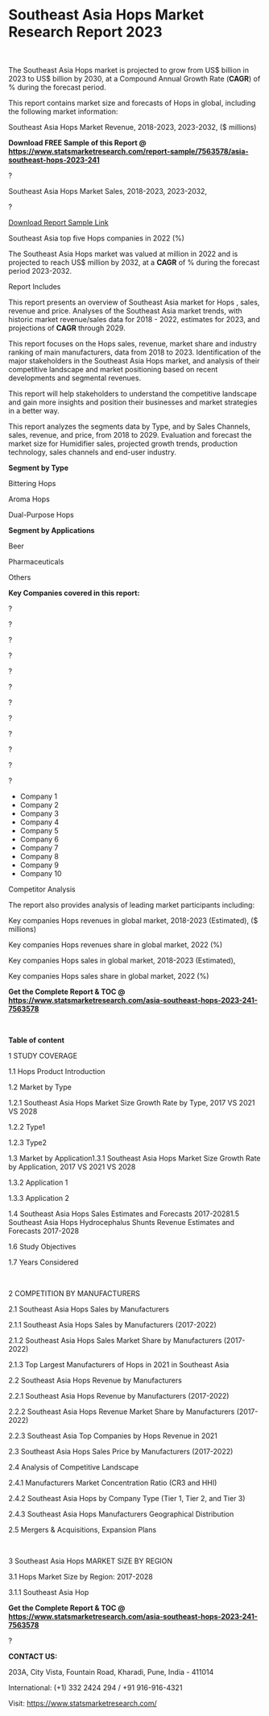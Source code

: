 <h1>Southeast Asia Hops Market Research Report 2023</h1><br/><p>The Southeast Asia Hops market is projected to grow from US$ billion in 2023 to US$ billion by 2030, at a Compound Annual Growth Rate (<strong>CAGR</strong>) of % during the forecast period.</p>
 
 
 
 <p>This report contains market size and forecasts of Hops in global, including the following market information:</p>
 
 
 
 <p>Southeast Asia Hops Market Revenue, 2018-2023, 2023-2032, ($ millions)</p>
 
 
 
 <div><b>Download FREE Sample of this Report @ <a href="https://www.statsmarketresearch.com/download-free-sample/7563578/asia-southeast-hops-2023-241">https://www.statsmarketresearch.com/report-sample/7563578/asia-southeast-hops-2023-241</a></b></div>
 
 
 
 <p>? </p>
 
 
 
 <p>Southeast Asia Hops Market Sales, 2018-2023, 2023-2032,</p>
 
 
 
 <p>? </p>
 
 
 
 <p><a href="https://www.statsmarketresearch.com/download-free-sample/7563578/asia-southeast-hops-2023-241">Download Report Sample Link</a></p>
 
 
 
 <p>Southeast Asia top five Hops companies in 2022 (%)</p>
 
 
 
 <p>The Southeast Asia Hops market was valued at million in 2022 and is projected to reach US$ million by 2032, at a <strong>CAGR</strong> of % during the forecast period 2023-2032.</p>
 
 
 
 <p>Report Includes</p>
 
 
 
 <p>This report presents an overview of Southeast Asia market for Hops , sales, revenue and price. Analyses of the Southeast Asia market trends, with historic market revenue/sales data for 2018 - 2022, estimates for 2023, and projections of <strong>CAGR</strong> through 2029.</p>
 
 
 
 <p>This report focuses on the Hops sales, revenue, market share and industry ranking of main manufacturers, data from 2018 to 2023. Identification of the major stakeholders in the Southeast Asia Hops market, and analysis of their competitive landscape and market positioning based on recent developments and segmental revenues.</p>
 
 
 
 <p>This report will help stakeholders to understand the competitive landscape and gain more insights and position their businesses and market strategies in a better way.</p>
 
 
 
 <p>This report analyzes the segments data by Type, and by Sales Channels, sales, revenue, and price, from 2018 to 2029. Evaluation and forecast the market size for Humidifier sales, projected growth trends, production technology, sales channels and end-user industry.</p>
 
 
 
 <p><strong>Segment by Type</strong></p>
 
 
 
 <p>Bittering Hops</p>
 
 
 
 <p>Aroma Hops</p>
 
 
 
 <p>Dual-Purpose Hops</p>
 
 
 
 <p><strong>Segment <strong><strong>by Applications</strong></strong></strong></p>
 
 
 
 <p>Beer</p>
 
 
 
 <p>Pharmaceuticals</p>
 
 
 
 <p>Others</p>
 
 
 
 <p><strong>Key Companies covered in this report:</strong></p>
 
 
 
 <p>? </p>
 
 
 
 <p>? </p>
 
 
 
 <p>? </p>
 
 
 
 <p>? </p>
 
 
 
 <p>? </p>
 
 
 
 <p>? </p>
 
 
 
 <p>? </p>
 
 
 
 <p>? </p>
 
 
 
 <p>? </p>
 
 
 
 <p>? </p>
 
 
 
 <p>? </p>
 
 
 
 <p>? </p>
 
 
 
 <ul>
 
 <li>Company 1</li>
 
 <li>Company 2</li>
 
 <li>Company 3</li>
 
 <li>Company 4</li>
 
 <li>Company 5</li>
 
 <li>Company 6</li>
 
 <li>Company 7</li>
 
 <li>Company 8</li>
 
 <li>Company 9</li>
 
 <li>Company 10</li>
 
 </ul>
 
 
 
 <p>Competitor Analysis</p>
 
 
 
 <p>The report also provides analysis of leading market participants including:</p>
 
 
 
 <p>Key companies Hops revenues in global market, 2018-2023 (Estimated), ($ millions)</p>
 
 
 
 <p>Key companies Hops revenues share in global market, 2022 (%)</p>
 
 
 
 <p>Key companies Hops sales in global market, 2018-2023 (Estimated),</p>
 
 
 
 <p>Key companies Hops sales share in global market, 2022 (%)</p>
 
 
 
 <div><b>Get the Complete Report & TOC @ <a href="https://www.statsmarketresearch.com/asia-southeast-hops-2023-241-7563578">https://www.statsmarketresearch.com/asia-southeast-hops-2023-241-7563578</a></b></div>
 
 
 
 <p><br />
 
 <b>Table of content</b></p>
 
 
 
 <p>1 STUDY COVERAGE<br />
 
 1.1 Hops Product Introduction<br />
 
 1.2 Market by Type<br />
 
 1.2.1 Southeast Asia Hops Market Size Growth Rate by Type, 2017 VS 2021 VS 2028<br />
 
 1.2.2 Type1<br />
 
 1.2.3 Type2<br />
 
 1.3 Market by Application1.3.1 Southeast Asia Hops Market Size Growth Rate by Application, 2017 VS 2021 VS 2028<br />
 
 1.3.2 Application 1<br />
 
 1.3.3 Application 2<br />
 
 1.4 Southeast Asia Hops Sales Estimates and Forecasts 2017-20281.5 Southeast Asia Hops Hydrocephalus Shunts Revenue Estimates and Forecasts 2017-2028<br />
 
 1.6 Study Objectives<br />
 
 1.7 Years Considered<br />
 
 <br />
 
 2 COMPETITION BY MANUFACTURERS<br />
 
 2.1 Southeast Asia Hops Sales by Manufacturers<br />
 
 2.1.1 Southeast Asia Hops Sales by Manufacturers (2017-2022)<br />
 
 2.1.2 Southeast Asia Hops Sales Market Share by Manufacturers (2017-2022)<br />
 
 2.1.3 Top Largest Manufacturers of Hops in 2021 in Southeast Asia<br />
 
 2.2 Southeast Asia Hops Revenue by Manufacturers<br />
 
 2.2.1 Southeast Asia Hops Revenue by Manufacturers (2017-2022)<br />
 
 2.2.2 Southeast Asia Hops Revenue Market Share by Manufacturers (2017-2022)<br />
 
 2.2.3 Southeast Asia Top Companies by Hops Revenue in 2021<br />
 
 2.3 Southeast Asia Hops Sales Price by Manufacturers (2017-2022)<br />
 
 2.4 Analysis of Competitive Landscape<br />
 
 2.4.1 Manufacturers Market Concentration Ratio (CR3 and HHI)<br />
 
 2.4.2 Southeast Asia Hops by Company Type (Tier 1, Tier 2, and Tier 3)<br />
 
 2.4.3 Southeast Asia Hops Manufacturers Geographical Distribution<br />
 
 2.5 Mergers & Acquisitions, Expansion Plans<br />
 
 <br />
 
 3 Southeast Asia Hops MARKET SIZE BY REGION<br />
 
 3.1 Hops Market Size by Region: 2017-2028<br />
 
 3.1.1 Southeast Asia Hop</p>
 
 
 
 <div><b>Get the Complete Report & TOC @ <a href="https://www.statsmarketresearch.com/asia-southeast-hops-2023-241-7563578">https://www.statsmarketresearch.com/asia-southeast-hops-2023-241-7563578</a></b></div>
 
 
 
 <p>? </p>
 
 
 
 <p><b>CONTACT US:</b><br />
 
 203A, City Vista, Fountain Road, Kharadi, Pune, India - 411014<br />
 
 International: (+1) 332 2424 294 / +91 916-916-4321<br />
 
 Visit: <a href="https://www.statsmarketresearch.com/">https://www.statsmarketresearch.com/</a></p>